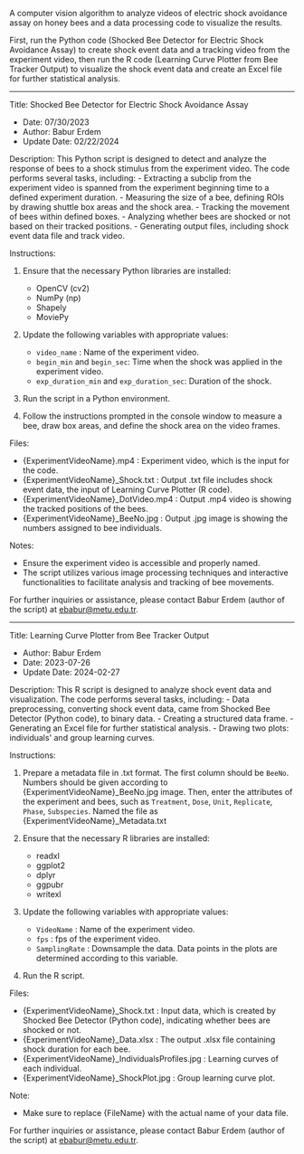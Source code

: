 A computer vision algorithm to analyze videos of electric shock avoidance assay on honey bees and a data processing code to visualize the results.

First, run the Python code (Shocked Bee Detector for Electric Shock Avoidance Assay) to create shock event data and a tracking video from the experiment video, then run the R code (Learning Curve Plotter from Bee Tracker Output) to visualize the shock event data and create an Excel file for further statistical analysis.

---
Title: Shocked Bee Detector for Electric Shock Avoidance Assay 
- Date: 07/30/2023
- Author: Babur Erdem
- Update Date: 02/22/2024

Description:
This Python script is designed to detect and analyze the response of bees to a shock stimulus from the experiment video. 
The code performs several tasks, including:
	- Extracting a subclip from the experiment video is spanned from the experiment beginning time to a defined experiment duration. 
	- Measuring the size of a bee, defining ROIs by drawing shuttle box areas and the shock area.
	- Tracking the movement of bees within defined boxes.
	- Analyzing whether bees are shocked or not based on their tracked positions.
	- Generating output files, including shock event data file and track video.

Instructions:
1. Ensure that the necessary Python libraries are installed:
	- OpenCV (cv2)
	- NumPy (np)
	- Shapely
	- MoviePy
   
2. Update the following variables with appropriate values:
	- `video_name` : Name of the experiment video.
	- `begin_min` and `begin_sec`: Time when the shock was applied in the experiment video.
	- `exp_duration_min` and `exp_duration_sec`: Duration of the shock.

3. Run the script in a Python environment.

4. Follow the instructions prompted in the console window to measure a bee, draw box areas, and define the shock area on the video frames.

Files: 
- {ExperimentVideoName}.mp4 : Experiment video, which is the input for the code.
- {ExperimentVideoName}_Shock.txt : Output .txt file includes shock event data, the input of Learning Curve Plotter (R code).
- {ExperimentVideoName}_DotVideo.mp4 : Output .mp4 video is showing the tracked positions of the bees.
- {ExperimentVideoName}_BeeNo.jpg : Output .jpg image is showing the numbers assigned to bee individuals.

Notes: 
- Ensure the experiment video is accessible and properly named.
- The script utilizes various image processing techniques and interactive functionalities to facilitate analysis and tracking of bee movements.

For further inquiries or assistance, please contact Babur Erdem (author of the script) at ebabur@metu.edu.tr.

---
Title: Learning Curve Plotter from Bee Tracker Output 
- Author: Babur Erdem
- Date: 2023-07-26
- Update Date: 2024-02-27

Description:
This R script is designed to analyze shock event data and visualization. 
The code performs several tasks, including:
	- Data preprocessing, converting shock event data, came from Shocked Bee Detector (Python code), to binary data.
	- Creating a structured data frame.
	- Generating an Excel file for further statistical analysis.
	- Drawing two plots: individuals' and group learning curves.

Instructions:
1. Prepare a metadata file in .txt format. The first column should be `BeeNo`. Numbers should be given according to {ExperimentVideoName}_BeeNo.jpg image. Then, enter the attributes of the experiment and bees, such as `Treatment`, `Dose`, `Unit`, `Replicate`, `Phase`, `Subspecies`. Named the file as {ExperimentVideoName}_Metadata.txt

2. Ensure that the necessary R libraries are installed:
	- readxl
	- ggplot2
	- dplyr
	- ggpubr
	- writexl

3. Update the following variables with appropriate values:
	- `VideoName` : Name of the experiment video.
	- `fps` : fps of the experiment video.
	- `SamplingRate` : Downsample the data. Data points in the plots are determined according to this variable.

4. Run the R script.

Files: 
- {ExperimentVideoName}_Shock.txt : Input data, which is created by Shocked Bee Detector (Python code), indicating whether bees are shocked or not.
- {ExperimentVideoName}_Data.xlsx : The output .xlsx file containing shock duration for each bee.
- {ExperimentVideoName}_IndividualsProfiles.jpg : Learning curves of each individual.
- {ExperimentVideoName}_ShockPlot.jpg : Group learning curve plot.

Note: 
- Make sure to replace {FileName} with the actual name of your data file.

For further inquiries or assistance, please contact Babur Erdem (author of the script) at ebabur@metu.edu.tr.
